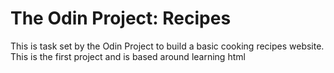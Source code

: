 # The Odin Project: Recipes

This is task set by the Odin Project to build a basic cooking recipes website. This is the first project and is based around learning html